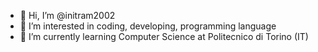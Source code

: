 - 👋 Hi, I’m @initram2002
- 👀 I’m interested in coding, developing, programming language
- 🌱 I’m currently learning Computer Science at Politecnico di Torino (IT)

<!---
initram2002/initram2002 is a ✨ special ✨ repository because its `README.md` (this file) appears on your GitHub profile.
You can click the Preview link to take a look at your changes.
--->
